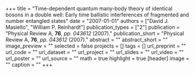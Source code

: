 +++
title = "Time-dependent quantum many-body theory of identical bosons in a double well: Early time ballistic interferences of fragmented and number entangled states"
date = "2007-01-01"
authors = ["David J. Masiello", "William P. Reinhardt"]
publication_types = ["2"]
publication = "Physical Review A, **76**, _pp. 043612_ (2007)."
publication_short = "Physical Review A, **76**, _pp. 043612_ (2007)."
abstract = ""
abstract_short = ""
image_preview = ""
selected = false
projects = []
tags = []
url_preprint = ""
url_code = ""
url_dataset = ""
url_project = ""
url_slides = ""
url_video = ""
url_poster = ""
url_source = ""
math = true
highlight = true
[header]
image = ""
caption = ""
+++
